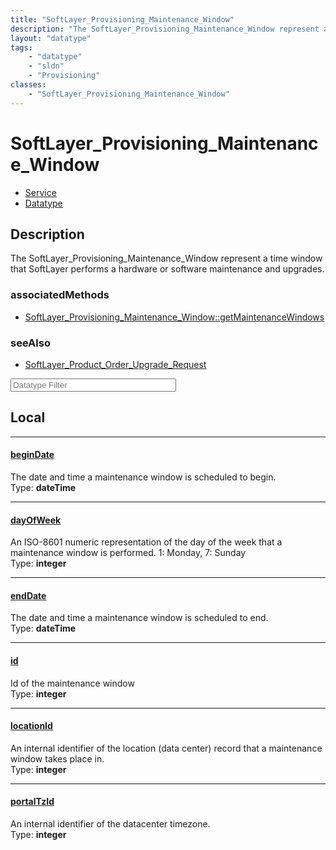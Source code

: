 ```yaml
---
title: "SoftLayer_Provisioning_Maintenance_Window"
description: "The SoftLayer_Provisioning_Maintenance_Window represent a time window that SoftLayer performs a hardware or software mai... "
layout: "datatype"
tags:
    - "datatype"
    - "sldn"
    - "Provisioning"
classes:
    - "SoftLayer_Provisioning_Maintenance_Window"
---
```


# SoftLayer_Provisioning_Maintenance_Window
<div id='service-datatype'>
    <ul id='sldn-reference-tabs'>
    <li id='service'> <a href='/reference/services/SoftLayer_Provisioning_Maintenance_Window' >Service</a></li>    <li id='datatype'> <a href='/reference/datatypes/SoftLayer_Provisioning_Maintenance_Window' >Datatype</a></li>
    </ul>
</div>

## Description 
The SoftLayer_Provisioning_Maintenance_Window represent a time window that SoftLayer performs a hardware or software maintenance and upgrades. 


### associatedMethods

*  [SoftLayer_Provisioning_Maintenance_Window::getMaintenanceWindows](/reference/services/SoftLayer_Provisioning_Maintenance_Window/getMaintenanceWindows )



### seeAlso

* [SoftLayer_Product_Order_Upgrade_Request](/reference/datatypes/SoftLayer_Product_Order_Upgrade_Request )




<!-- Filer BEGIN -->
<div class="view-filters">
        <div class="clearfix">
            <div class="search-input-box">
                <input placeholder="Datatype Filter" onkeyup="titleSearch(inputId='prop-input', divId='properties', elementClass='prop-row')" 
                    type="text" id="prop-input" value="" size="30" maxlength="128" class="form-text">
            </div>
        </div>
</div>
<!-- Filer END -->

<div id="properties" class="content">
<div id="localProperties" class="prop-content" >

## Local
<div class="prop-row">

-----
[beginDate]: #begindate
#### [beginDate]
The date and time a maintenance window is scheduled to begin.  
<span class="type-label">Type: </span>**dateTime**


</div>
<div class="prop-row">

-----
[dayOfWeek]: #dayofweek
#### [dayOfWeek]
An ISO-8601 numeric representation of the day of the week that a maintenance window is performed. 1: Monday, 7: Sunday  
<span class="type-label">Type: </span>**integer**


</div>
<div class="prop-row">

-----
[endDate]: #enddate
#### [endDate]
The date and time a maintenance window is scheduled to end.  
<span class="type-label">Type: </span>**dateTime**


</div>
<div class="prop-row">

-----
[id]: #id
#### [id]
Id of the maintenance window  
<span class="type-label">Type: </span>**integer**


</div>
<div class="prop-row">

-----
[locationId]: #locationid
#### [locationId]
An internal identifier of the location (data center) record that a maintenance window takes place in.  
<span class="type-label">Type: </span>**integer**


</div>
<div class="prop-row">

-----
[portalTzId]: #portaltzid
#### [portalTzId]
An internal identifier of the datacenter timezone.  
<span class="type-label">Type: </span>**integer**


</div>
</div>
<!-- LOCAL PROPERTY END -->

</div>


